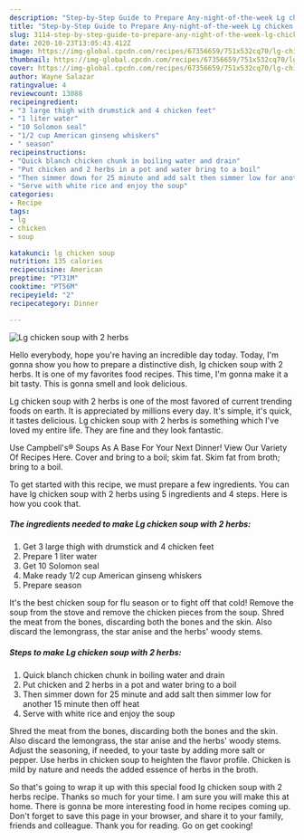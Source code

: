 ```yaml
---
description: "Step-by-Step Guide to Prepare Any-night-of-the-week Lg chicken soup with 2 herbs"
title: "Step-by-Step Guide to Prepare Any-night-of-the-week Lg chicken soup with 2 herbs"
slug: 3114-step-by-step-guide-to-prepare-any-night-of-the-week-lg-chicken-soup-with-2-herbs
date: 2020-10-23T13:05:43.412Z
image: https://img-global.cpcdn.com/recipes/67356659/751x532cq70/lg-chicken-soup-with-2-herbs-recipe-main-photo.jpg
thumbnail: https://img-global.cpcdn.com/recipes/67356659/751x532cq70/lg-chicken-soup-with-2-herbs-recipe-main-photo.jpg
cover: https://img-global.cpcdn.com/recipes/67356659/751x532cq70/lg-chicken-soup-with-2-herbs-recipe-main-photo.jpg
author: Wayne Salazar
ratingvalue: 4
reviewcount: 13088
recipeingredient:
- "3 large thigh with drumstick and 4 chicken feet"
- "1 liter water"
- "10 Solomon seal"
- "1/2 cup American ginseng whiskers"
- " season"
recipeinstructions:
- "Quick blanch chicken chunk in boiling water and drain"
- "Put chicken and 2 herbs in a pot and water bring to a boil"
- "Then simmer down for 25 minute and add salt then simmer low for another 15 minute then off heat"
- "Serve with white rice and enjoy the soup"
categories:
- Recipe
tags:
- lg
- chicken
- soup

katakunci: lg chicken soup 
nutrition: 135 calories
recipecuisine: American
preptime: "PT31M"
cooktime: "PT56M"
recipeyield: "2"
recipecategory: Dinner

---
```



![Lg chicken soup with 2 herbs](https://img-global.cpcdn.com/recipes/67356659/751x532cq70/lg-chicken-soup-with-2-herbs-recipe-main-photo.jpg)

Hello everybody, hope you're having an incredible day today. Today, I'm gonna show you how to prepare a distinctive dish, lg chicken soup with 2 herbs. It is one of my favorites food recipes. This time, I'm gonna make it a bit tasty. This is gonna smell and look delicious.

Lg chicken soup with 2 herbs is one of the most favored of current trending foods on earth. It is appreciated by millions every day. It's simple, it's quick, it tastes delicious. Lg chicken soup with 2 herbs is something which I've loved my entire life. They are fine and they look fantastic.

Use Campbell&#39;s® Soups As A Base For Your Next Dinner! View Our Variety Of Recipes Here. Cover and bring to a boil; skim fat. Skim fat from broth; bring to a boil.


To get started with this recipe, we must prepare a few ingredients. You can have lg chicken soup with 2 herbs using 5 ingredients and 4 steps. Here is how you cook that.

<!--inarticleads1-->

##### The ingredients needed to make Lg chicken soup with 2 herbs:

1. Get 3 large thigh with drumstick and 4 chicken feet
1. Prepare 1 liter water
1. Get 10 Solomon seal
1. Make ready 1/2 cup American ginseng whiskers
1. Prepare  season


It&#39;s the best chicken soup for flu season or to fight off that cold! Remove the soup from the stove and remove the chicken pieces from the soup. Shred the meat from the bones, discarding both the bones and the skin. Also discard the lemongrass, the star anise and the herbs&#39; woody stems. 

<!--inarticleads2-->

##### Steps to make Lg chicken soup with 2 herbs:

1. Quick blanch chicken chunk in boiling water and drain
1. Put chicken and 2 herbs in a pot and water bring to a boil
1. Then simmer down for 25 minute and add salt then simmer low for another 15 minute then off heat
1. Serve with white rice and enjoy the soup


Shred the meat from the bones, discarding both the bones and the skin. Also discard the lemongrass, the star anise and the herbs&#39; woody stems. Adjust the seasoning, if needed, to your taste by adding more salt or pepper. Use herbs in chicken soup to heighten the flavor profile. Chicken is mild by nature and needs the added essence of herbs in the broth. 

So that's going to wrap it up with this special food lg chicken soup with 2 herbs recipe. Thanks so much for your time. I am sure you will make this at home. There is gonna be more interesting food in home recipes coming up. Don't forget to save this page in your browser, and share it to your family, friends and colleague. Thank you for reading. Go on get cooking!
